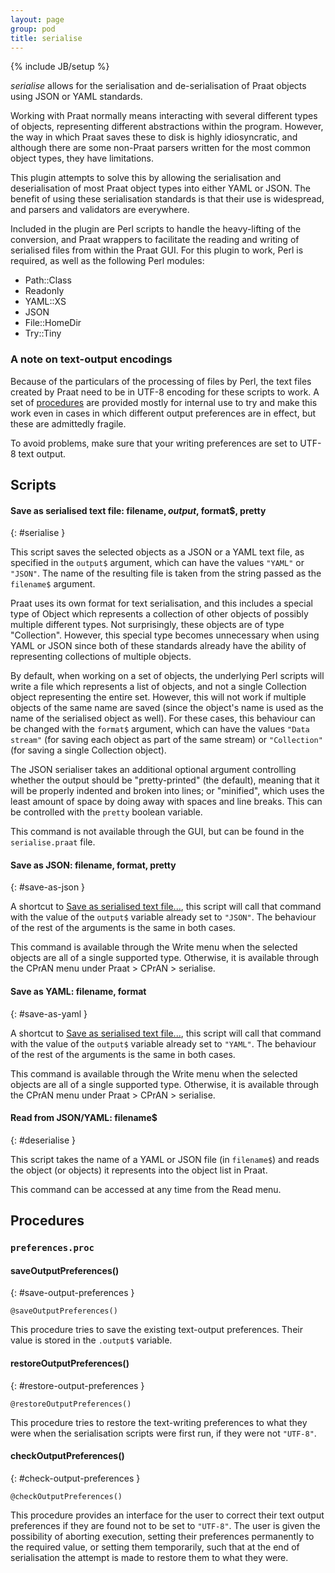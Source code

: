 ```yaml
---
layout: page
group: pod
title: serialise
---
```

{% include JB/setup %}

*serialise* allows for the serialisation and de-serialisation of Praat objects
using JSON or YAML standards.

Working with Praat normally means interacting with several different types
of objects, representing different abstractions within the program.
However, the way in which Praat saves these to disk is highly
idiosyncratic, and although there are some non-Praat parsers written for
the most common object types, they have limitations.

This plugin attempts to solve this by allowing the serialisation and
deserialisation of most Praat object types into either YAML or JSON. The
benefit of using these serialisation standards is that their use is
widespread, and parsers and validators are everywhere.

Included in the plugin are Perl scripts to handle the heavy-lifting of the
conversion, and Praat wrappers to facilitate the reading and writing of
serialised files from within the Praat GUI. For this plugin to work, Perl is
required, as well as the following Perl modules:

* Path::Class
* Readonly
* YAML::XS
* JSON
* File::HomeDir
* Try::Tiny

### A note on text-output encodings

Because of the particulars of the processing of files by Perl, the text files
created by Praat need to be in UTF-8 encoding for these scripts to work. A set
of [procedures](#procedures) are provided mostly for internal use to try and
make this work even in cases in which different output preferences are in
effect, but these are admittedly fragile.

To avoid problems, make sure that your writing preferences are set to UTF-8
text output.

## Scripts

#### Save as serialised text file: filename$, output$, format$, pretty
{: #serialise }

This script saves the selected objects as a JSON or a YAML text file, as
specified in the `output$` argument, which can have the values `"YAML"` or
`"JSON"`. The name of the resulting file is taken from the string passed as the
`filename$` argument.

Praat uses its own format for text serialisation, and this includes a special
type of Object which represents a collection of other objects of possibly
multiple different types. Not surprisingly, these objects are of type
"Collection". However, this special type becomes unnecessary when using YAML
or JSON since both of these standards already have the ability of representing
collections of multiple objects.

By default, when working on a set of objects, the underlying Perl scripts will
write a file which represents a list of objects, and not a single Collection
object representing the entire set. However, this will not work if multiple objects of the same name are saved (since the object's name is used as the name
of the serialised object as well). For these cases, this behaviour can be
changed with the `format$` argument, which can have the values `"Data stream"`
(for saving each object as part of the same stream) or `"Collection"` (for
saving a single Collection object).

The JSON serialiser takes an additional optional argument controlling whether
the output should be "pretty-printed" (the default), meaning that it will be
properly indented and broken into lines; or "minified", which uses the least
amount of space by doing away with spaces and line breaks. This can be
controlled with the `pretty` boolean variable.

This command is not available through the GUI, but can be found in the
`serialise.praat` file.

#### Save as JSON: filename, format, pretty
{: #save-as-json }

A shortcut to [Save as serialised text file...](#serialise), this script will
call that command with the value of the `output$` variable already set to
`"JSON"`. The behaviour of the rest of the arguments is the same in both cases.

This command is available through the Write menu when the selected objects are
all of a single supported type. Otherwise, it is available through the CPrAN
menu under Praat > CPrAN > serialise.

#### Save as YAML: filename, format
{: #save-as-yaml }

A shortcut to [Save as serialised text file...](#serialise), this script will
call that command with the value of the `output$` variable already set to
`"YAML"`. The behaviour of the rest of the arguments is the same in both cases.

This command is available through the Write menu when the selected objects are
all of a single supported type. Otherwise, it is available through the CPrAN
menu under Praat > CPrAN > serialise.

#### Read from JSON/YAML: filename$
{: #deserialise }

This script takes the name of a YAML or JSON file (in `filename$`) and reads
the object (or objects) it represents into the object list in Praat.

This command can be accessed at any time from the Read menu.

## Procedures

### `preferences.proc`

#### saveOutputPreferences()
{: #save-output-preferences }

    @saveOutputPreferences()

This procedure tries to save the existing text-output preferences. Their value
is stored in the `.output$` variable.

#### restoreOutputPreferences()
{: #restore-output-preferences }

    @restoreOutputPreferences()

This procedure tries to restore the text-writing preferences to what they were
when the serialisation scripts were first run, if they were not `"UTF-8"`.

#### checkOutputPreferences()
{: #check-output-preferences }

    @checkOutputPreferences()

This procedure provides an interface for the user to correct their text output
preferences if they are found not to be set to `"UTF-8"`. The user is given the
possibility of aborting execution, setting their preferences permanently to the
required value, or setting them temporarily, such that at the end of
serialisation the attempt is made to restore them to what they were.

